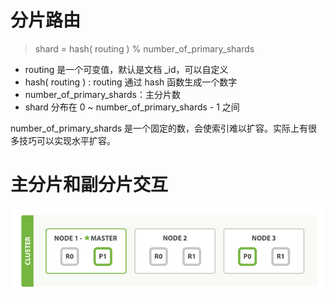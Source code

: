 # 分片路由

> shard = hash( routing ) % number_of_primary_shards

- routing 是一个可变值，默认是文档 _id，可以自定义
- hash( routing  ) :  routing  通过 hash 函数生成一个数字
- number_of_primary_shards：主分片数
- shard 分布在 0 ~ number_of_primary_shards - 1 之间

number_of_primary_shards 是一个固定的数，会使索引难以扩容。实际上有很多技巧可以实现水平扩容。



# 主分片和副分片交互

![](images/elas_0401.png)

